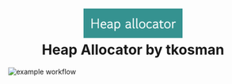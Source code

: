 <h1 align="center">
  <br>
 <img src="img/Heap_allocator.png" alt="Heap allocator" width="200"></a>
  <br>
  Heap Allocator by tkosman
  <br>
</h1>

![example workflow](https://github.com/tkosman/my-mem-alloc/actions/workflows/ci.yml/badge.svg)